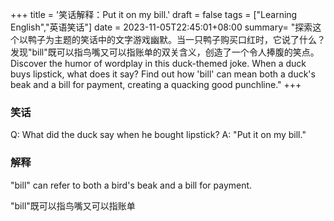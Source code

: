 +++
title = '笑话解释：Put it on my bill.'
draft = false
tags = ["Learning English","英语笑话"]
date = 2023-11-05T22:45:01+08:00
summary= "探索这个以鸭子为主题的笑话中的文字游戏幽默。当一只鸭子购买口红时，它说了什么？发现"bill"既可以指鸟嘴又可以指账单的双关含义，创造了一个令人捧腹的笑点。Discover the humor of wordplay in this duck-themed joke. When a duck buys lipstick, what does it say? Find out how 'bill' can mean both a duck's beak and a bill for payment, creating a quacking good punchline."
+++

### 笑话
Q: What did the duck say when he bought lipstick? 
A: "Put it on my bill."


### 解释

"bill" can refer to both a bird's beak and a bill for payment.

"bill"既可以指鸟嘴又可以指账单